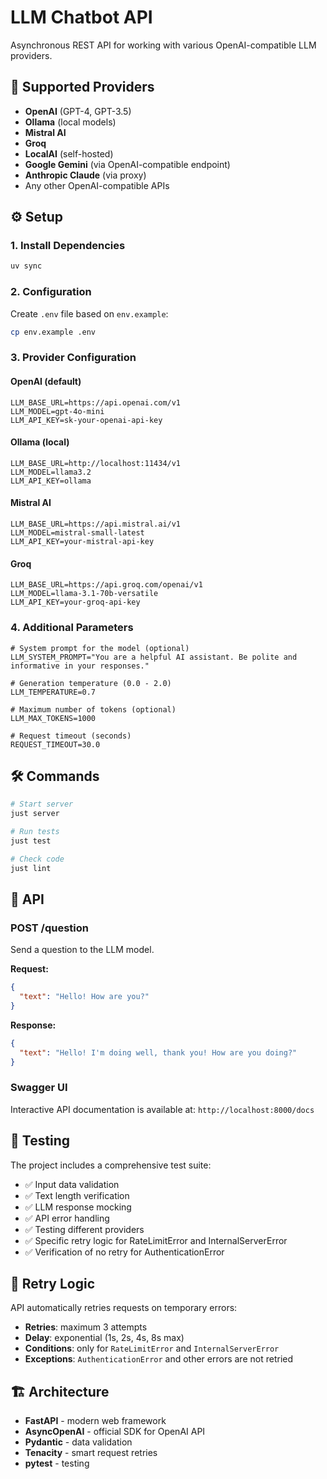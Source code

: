 # LLM Chatbot API

Asynchronous REST API for working with various OpenAI-compatible LLM providers.

## 🚀 Supported Providers

- **OpenAI** (GPT-4, GPT-3.5)
- **Ollama** (local models)
- **Mistral AI**
- **Groq**
- **LocalAI** (self-hosted)
- **Google Gemini** (via OpenAI-compatible endpoint)
- **Anthropic Claude** (via proxy)
- Any other OpenAI-compatible APIs

## ⚙️ Setup

### 1. Install Dependencies

```bash
uv sync
```

### 2. Configuration

Create `.env` file based on `env.example`:

```bash
cp env.example .env
```

### 3. Provider Configuration

#### OpenAI (default)
```env
LLM_BASE_URL=https://api.openai.com/v1
LLM_MODEL=gpt-4o-mini
LLM_API_KEY=sk-your-openai-api-key
```

#### Ollama (local)
```env
LLM_BASE_URL=http://localhost:11434/v1
LLM_MODEL=llama3.2
LLM_API_KEY=ollama
```

#### Mistral AI
```env
LLM_BASE_URL=https://api.mistral.ai/v1
LLM_MODEL=mistral-small-latest
LLM_API_KEY=your-mistral-api-key
```

#### Groq
```env
LLM_BASE_URL=https://api.groq.com/openai/v1
LLM_MODEL=llama-3.1-70b-versatile
LLM_API_KEY=your-groq-api-key
```

### 4. Additional Parameters

```env
# System prompt for the model (optional)
LLM_SYSTEM_PROMPT="You are a helpful AI assistant. Be polite and informative in your responses."

# Generation temperature (0.0 - 2.0)
LLM_TEMPERATURE=0.7

# Maximum number of tokens (optional)
LLM_MAX_TOKENS=1000

# Request timeout (seconds)
REQUEST_TIMEOUT=30.0
```

## 🛠️ Commands

```bash
# Start server
just server

# Run tests
just test

# Check code
just lint
```

## 📖 API

### POST /question

Send a question to the LLM model.

**Request:**
```json
{
  "text": "Hello! How are you?"
}
```

**Response:**
```json
{
  "text": "Hello! I'm doing well, thank you! How are you doing?"
}
```

### Swagger UI

Interactive API documentation is available at: `http://localhost:8000/docs`

## 🧪 Testing

The project includes a comprehensive test suite:

- ✅ Input data validation
- ✅ Text length verification
- ✅ LLM response mocking
- ✅ API error handling
- ✅ Testing different providers
- ✅ Specific retry logic for RateLimitError and InternalServerError
- ✅ Verification of no retry for AuthenticationError

## 🔄 Retry Logic

API automatically retries requests on temporary errors:

- **Retries**: maximum 3 attempts
- **Delay**: exponential (1s, 2s, 4s, 8s max)
- **Conditions**: only for `RateLimitError` and `InternalServerError`
- **Exceptions**: `AuthenticationError` and other errors are not retried

## 🏗️ Architecture

- **FastAPI** - modern web framework
- **AsyncOpenAI** - official SDK for OpenAI API
- **Pydantic** - data validation
- **Tenacity** - smart request retries
- **pytest** - testing

